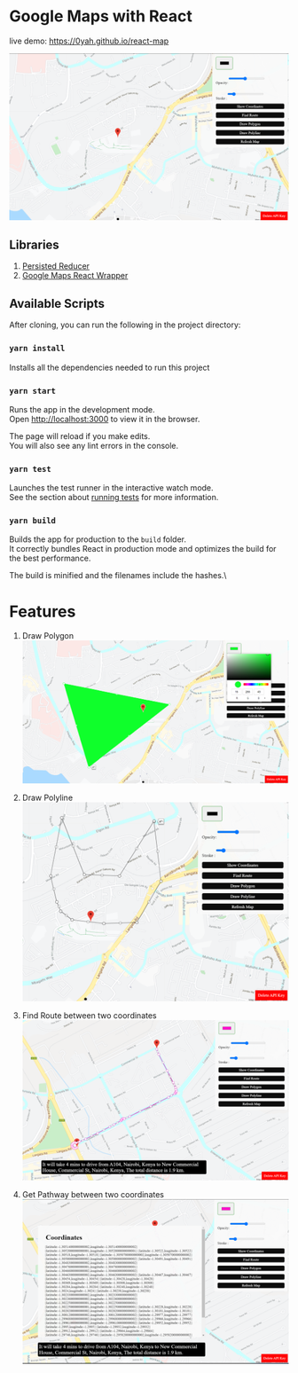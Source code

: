 # Google Maps with React

live demo: https://0yah.github.io/react-map

![Map Display](https://github.com/0yah/react-map/blob/master/src/screenshots/1.png?raw=true)

## Libraries
1. [Persisted Reducer](https://www.npmjs.com/package/use-persisted-reducer) 
1. [Google Maps React Wrapper](https://www.npmjs.com/package/google-maps-react) 

## Available Scripts

After cloning, you can run the following in the project directory:

### `yarn install`

Installs all the dependencies needed to run this project

### `yarn start`

Runs the app in the development mode.\
Open [http://localhost:3000](http://localhost:3000) to view it in the browser.

The page will reload if you make edits.\
You will also see any lint errors in the console.

### `yarn test`

Launches the test runner in the interactive watch mode.\
See the section about [running tests](https://facebook.github.io/create-react-app/docs/running-tests) for more information.

### `yarn build`

Builds the app for production to the `build` folder.\
It correctly bundles React in production mode and optimizes the build for the best performance.

The build is minified and the filenames include the hashes.\

# Features
1. Draw Polygon
![Draw Polygon](https://github.com/0yah/react-map/blob/master/src/screenshots/2.png?raw=true)

1. Draw Polyline
![Draw Polyline](https://github.com/0yah/react-map/blob/master/src/screenshots/5.png?raw=true)

1. Find Route between two coordinates
![Route between two coordinates](https://github.com/0yah/react-map/blob/master/src/screenshots/3.png?raw=true)

1. Get Pathway between two coordinates
![Coordinate between two coordinates](https://github.com/0yah/react-map/blob/master/src/screenshots/4.png?raw=true)

